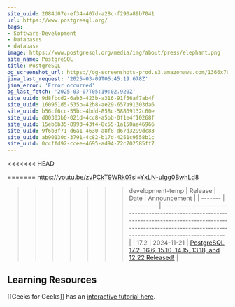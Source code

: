 ```yaml
---
site_uuid: 2084d07e-ef34-407d-a28c-f290a89b7041
url: https://www.postgresql.org/
tags:
- Software-Development
- Databases
- database
image: https://www.postgresql.org/media/img/about/press/elephant.png
site_name: PostgreSQL
title: PostgreSQL
og_screenshot_url: https://og-screenshots-prod.s3.amazonaws.com/1366x768/80/false/71266c81157df78676ca4e6c1c34d011cdffed026f6805526d547dca46d5d415.jpeg
jina_last_request: '2025-03-09T06:45:19.678Z'
jina_error: 'Error occurred'
og_last_fetch: '2025-03-07T05:19:02.920Z'
site_uuid: 9d8fbcd2-6ab3-423b-a316-91f56af7ab4f
site_uuid: 160951d5-535b-42b8-ae29-657a91303da6
site_uuid: b56cf6cc-55bc-4bdd-858c-58809132c60e
site_uuid: d00303b0-021d-4cc8-a5bb-0f1e4f10268f
site_uuid: 15eb6b35-8993-43f4-8c55-1a150ae46966
site_uuid: 9f6b3f71-d6a1-4630-a8f8-d67d3299dc83
site_uuid: ab90130d-3791-4c82-b17d-4251c9558b1c
site_uuid: 0ccffd92-ccee-4695-ad94-72c702585ff7
---
```


<<<<<<< HEAD


=======
https://youtu.be/zvPCkT9WRk0?si=YxLN-uIgg0BwhLd8
>>>>>>> development-temp
| Release | Date       | Announcement                                                                                                                                                       |
| ------- | ---------- | ------------------------------------------------------------------------------------------------------------------------------------------------------------------ |
| 17.2    | 2024-11-21 | [PostgreSQL 17.2, 16.6, 15.10, 14.15, 13.18, and 12.22 Released!](https://www.postgresql.org/about/news/postgresql-172-166-1510-1415-1318-and-1222-released-2965/) |


## Learning Resources
[[Geeks for Geeks]] has an [interactive tutorial here](https://www.geeksforgeeks.org/postgresql-tutorial/?ref=outind).
